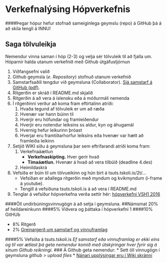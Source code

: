 # Verkefnalýsing Hópverkefnis 
####Þegar hópur hefur stofnað sameiginlega geymslu (repo) á GitHub þá á að skila tengli á INNU!
## Saga tölvuleikja
Nemendur vinna saman í hóp (2-3) og velja sér tölvuleik til að fjalla um.  
Hóparnir halda utanum verkefnið með Github útgáfustjórnun
	
<ol>
	<li>Viðfangsefni valið
	<li>Github geymsla (<i>e. Repository</i>) stofnuð utanum verkefnið</li>
	<li>Samstarfsaðili tengdur við geymsluna (Collaborator). <a href="https://github.com/VSH24/VSH1-hopverkefni/tree/master/lei%C3%B0beiningar"> Sjá samstarf á GitHub (pdf)</a>.</li>
	<li>Ritgerðin er skráð í README.md skjalið</li>
	<li>Ritgerðin á að vera á íslensku eða á móðurmáli nemenda</li>
	<li>Í ritgerðinni verður að koma fram eftirtalinn atriði:
		<ol>
			<li>Hvaða tegund af tölvuleik er um að ræða</li>
			<li>Hvenær var hann búinn til </li>
			<li>Hverjir eru höfundar og framleiðendur</li>
			<li>Hverjir eru notendur leiksins ss aldur, kyn og áhugamál</li>	
			<li>Hvernig hefur leikurinn þróast</li>
			<li>Hverjar eru framtíðarhorfur leiksins eða hvenær var hætt að framleiða leikinn</li>
		</ol>
	</li>
	<li>Setjið WIKI síðu á geymsluna þar sem eftrifarandi atriði koma fram:
		<ol>	
			<li>Verkefnaáætlun
				<ul>
					<li><b>Verkefnaskipting.</b> Hver gerir hvað</li>
				</ul>
				<ul>
					<li><b>Tímaáætlun.</b> Hvenær á hvað að vera tilbúið (deadline 4.des)</li>
				</ul>
			</li>
			<li>Heimildaskrá</li>
		</ol>
	</li>
	<li>Vefsíða er búin til um tölvueikinn og hún birt á tsuts.tskoli.is/2t/...
		<ul>
			<li>Vefsíðan er aðallega ritgerðin með myndum og kvikmyndum (i-frame á youtube).
			<li>Tengill á vefsíðuna tsuts.tskoli.is á að vera í README.md</li>
		</ul> 
	</li>
	<li>Tenglar á vefsíður hópverkefna verða settir hér: <a href="https://github.com/VSH24/VSH1-hopverkefni/wiki/">hópverkefni VSH1 2016</a></li>
</ol>
####Öll undirbúningsvinnugögn á að setja í geymsluna. 
##Námsmat 20% af heildareinkunn
####5%  Viðvera og þáttaka í hópverkefni 1
####10% GitHUb 
<ul><li> 8% Ritgerð
</li><li>2% <a href="https://github.com/VSH24/VSH1-hopverkefni/wiki/Greinarger%C3%B0"> Greinargerð um samstarf og vinnuframlag </a></li>
</ul>
####5% Vefsíða á tsuts.tskoli.is  
<i>Ef samstarf eða vinnuframlag er ekki eins og til var ætlast þá geta nemendur komið með útskýringar hver fyrir sig á sínum Github reikningi. </i>
### Á Github geta nemendur:
*	Sett öll vinnugögn í geymsluna <i> github > upload files</i>
*	<a href="https://github.com/VSH24/VSH1-hopverkefni/wiki/Allt-um-Git-og-Github">Nánari upplýsingar eru í Wiki skránni</a></li>
 </ol>
